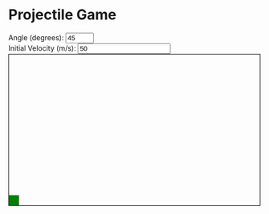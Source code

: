 <html>
<head>
  <title>Projectile Game</title>
  <style>
    #game {
      width: 500px;
      height: 300px;
      border: 1px solid black;
      position: relative;
    }
    #projectile {
      width: 10px;
      height: 10px;
      border-radius: 50%;
      background-color: red;
      position: absolute;
      bottom: 0;
      transition: transform 1s linear;
    }
    .target {
      width: 20px;
      height: 20px;
      background-color: green;
      position: absolute;
      bottom: 0;
    }
  </style>
</head>
<body>
  <h1>Projectile Game</h1>
  <div>
    <label for="angle">Angle (degrees):</label>
    <input type="number" id="angle" min="0" max="90" value="45">
  </div>
  <div>
    <label for="velocity">Initial Velocity (m/s):</label>
    <input type="number" id="velocity" min="0" value="50">
  </div>
  <div id="game">
    <div id="projectile"></div>
    <div id="target" class="target"></div>
  </div>
  <script>
    function calculateProjectile(initialVelocity, angle, targetHeight, targetDistance) {
      // Convert angle to radians
      const angleRadians = (angle * Math.PI) / 180;
      // Calculate time of flight
      const timeOfFlight = (2 * initialVelocity * Math.sin(angleRadians)) / 9.8;
      // Calculate horizontal distance
      const horizontalDistance = initialVelocity * Math.cos(angleRadians) * timeOfFlight;
      if (horizontalDistance === targetDistance) {
        // Projectile hits the target
        return 1;
      } else if (horizontalDistance < targetDistance) {
        // Projectile doesn't go far enough
        return 0;
      } else {
        // Projectile goes too far
        if (targetHeight > 0) {
          // Calculate vertical distance
          const verticalDistance =
            initialVelocity * Math.sin(angleRadians) * timeOfFlight -
            0.5 * 9.8 * Math.pow(timeOfFlight, 2);
          if (Math.abs(verticalDistance) <= targetHeight) {
            return 1;
          } else if (verticalDistance < targetHeight) {
            return 0;
          } else {
            return 2;
          }
        } else {
          return 2;
        }
      }
    }
    function generateRandomTarget(gameWidth) {
      const targetElement = document.getElementById('target');
      const targetPosition = Math.floor(Math.random() * (gameWidth - targetElement.offsetWidth));
      targetElement.style.transform = `translateX(${targetPosition}px)`;
    }

    function updateGame() {
      const initialVelocity = parseFloat(document.getElementById('velocity').value);
      const angle = parseFloat(document.getElementById('angle').value);
      const targetHeight = 10;  // Height of the target above the ground in meters
      const gameElement = document.getElementById('game');
      const gameWidth = gameElement.offsetWidth;
      
      generateRandomTarget(gameWidth);
      
      const projectileElement = document.getElementById('projectile');
      const targetElement = document.getElementById('target');
      const targetDistance = targetElement.getBoundingClientRect().left - gameElement.getBoundingClientRect().left;
      const outcome = calculateProjectile(initialVelocity, angle, targetHeight, targetDistance);
      
      const projectileFinalPosition = (outcome === 1) ? targetDistance : gameWidth;
      const targetPosition = (outcome === 1) ? targetDistance : gameWidth - targetElement.offsetWidth;
      
      projectileElement.style.transform = `translateX(${projectileFinalPosition}px)`;
      targetElement.style.transform = `translateX(${targetPosition}px)`;
    }
    
    // Attach event listeners to input elements
    const angleInput = document.getElementById('angle');
    const velocityInput = document.getElementById('velocity');
    angleInput.addEventListener('input', updateGame);
    velocityInput.addEventListener('input', updateGame);
    
    // Game settings
    updateGame();
    
    // Animation - Generate a new random target every 3 seconds
    setInterval(() => {
      generateRandomTarget(gameElement.offsetWidth);
    }, 3000);
  </script>
</body>
</html>
